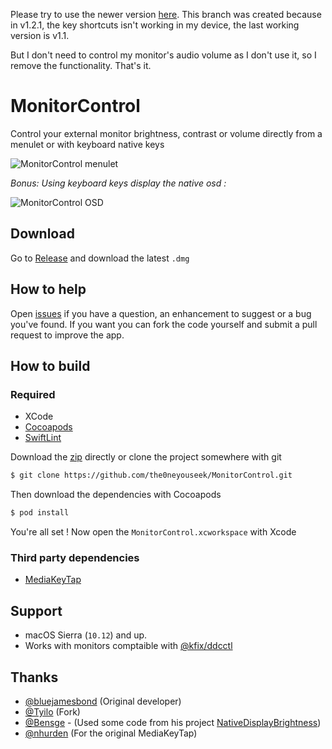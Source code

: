 Please try to use the newer version [here](https://github.com/the0neyouseek/MonitorControl).
This branch was created because in v1.2.1, the key shortcuts isn't working in my device, the last working version is v1.1.

But I don't need to control my monitor's audio volume as I don't use it, so I remove the functionality. That's it.


# MonitorControl

Control your external monitor brightness, contrast or volume directly from a menulet or with keyboard native keys

![MonitorControl menulet](./.github/menulet.png)

*Bonus: Using keyboard keys display the native osd :*

![MonitorControl OSD](./.github/osd.png)


## Download

Go to [Release](https://github.com/the0neyouseek/MonitorControl/releases/latest) and download the latest `.dmg`

## How to help

Open [issues](./issues) if you have a question, an enhancement to suggest or a bug you've found. If you want you can fork the code yourself and submit a pull request to improve the app.

## How to build

### Required

- XCode
- [Cocoapods](https://cocoapods.org/)
- [SwiftLint](https://github.com/realm/SwiftLint)

Download the [zip](https://github.com/the0neyouseek/MonitorControl/archive/master.zip) directly or clone the project somewhere with git

```sh
$ git clone https://github.com/the0neyouseek/MonitorControl.git
```

Then download the dependencies with Cocoapods

```sh
$ pod install
```

You're all set ! Now open the `MonitorControl.xcworkspace` with Xcode

### Third party dependencies

- [MediaKeyTap](https://github.com/the0neyouseek/MediaKeyTap)

## Support
- macOS Sierra (`10.12`) and up.
- Works with monitors comptaible with [@kfix/ddcctl](https://github.com/kfix/ddcctl)

## Thanks
- [@bluejamesbond](https://github.com/bluejamesbond/) (Original developer)
- [@Tyilo](https://github.com/Tyilo/) (Fork)
- [@Bensge](https://github.com/Bensge/) - (Used some code from his project [NativeDisplayBrightness](https://github.com/Bensge/NativeDisplayBrightness))
- [@nhurden](https://github.com/nhurden/) (For the original MediaKeyTap)
